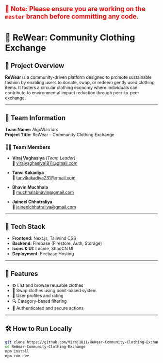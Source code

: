 <h2 style="color: red;">🔴 Note: Please ensure you are working on the <code>master</code> branch before committing any code.</h2>

# 👕 ReWear: Community Clothing Exchange

## 🧠 Project Overview

**ReWear** is a community-driven platform designed to promote sustainable fashion by enabling users to donate, swap, or redeem gently used clothing items. It fosters a circular clothing economy where individuals can contribute to environmental impact reduction through peer-to-peer exchange.

---

## 👥 Team Information

**Team Name:** AlgoWarriors  
**Project Title:** ReWear – Community Clothing Exchange

### 👩‍💻 Team Members

- **Viraj Vaghasiya** *(Team Leader)*  
  📧 [virajvaghasiya1811@gmail.com](mailto:virajvaghasiya1811@gmail.com)

- **Tanvi Kakadiya**  
  📧 [tanvikakadiya231@gmail.com](mailto:tanvikakadiya231@gmail.com)

- **Bhavin Muchhala**  
  📧 [muchhalabhavin@gmail.com](mailto:muchhalabhavin@gmail.com)

- **Jaineel Chhatraliya**  
  📧 [jaineelchhatraliya@gmail.com](mailto:jaineelchhatraliya@gmail.com)

---

## 🚀 Tech Stack

- **Frontend:** Next.js, Tailwind CSS  
- **Backend:** Firebase (Firestore, Auth, Storage)  
- **Icons & UI:** Lucide, ShadCN UI  
- **Deployment:** Firebase Hosting  

---

## 📂 Features

- ♻️ List and browse reusable clothes
- 🎯 Swap clothes using point-based system
- 👥 User profiles and rating
- 🔍 Category-based filtering
- 🔐 Authenticated and secure actions

---

## 🛠️ How to Run Locally

```bash
git clone https://github.com/Viraj1811/ReWear-Community-Clothing-Exchange.git
cd ReWear-Community-Clothing-Exchange
npm install
npm run dev
